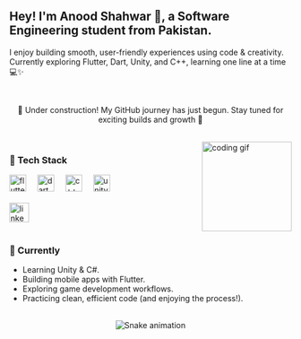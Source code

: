 <h2 align="left">Hey! I'm Anood Shahwar 🌸, a Software Engineering student from Pakistan.</h2>

<p align="left">I enjoy building smooth, user-friendly experiences using code & creativity. Currently exploring Flutter, Dart, Unity, and C++, learning one line at a time 💻✨</p>

<br>

<p align="center">
  🚧 Under construction! My GitHub journey has just begun. Stay tuned for exciting builds and growth 🚀
</p>

<br>

<img align="right" height="160" src="https://i.pinimg.com/originals/29/6a/97/296a97ed4a36cd86f0a7c5a96f377293.gif" alt="coding gif" />

### 🧰 Tech Stack

<div align="left">
  <img src="https://cdn.jsdelivr.net/gh/devicons/devicon/icons/flutter/flutter-original.svg" height="30" alt="flutter" />
  <img width="12" />
  <img src="https://cdn.jsdelivr.net/gh/devicons/devicon/icons/dart/dart-original.svg" height="30" alt="dart" />
  <img width="12" />
  <img src="https://cdn.jsdelivr.net/gh/devicons/devicon/icons/cplusplus/cplusplus-original.svg" height="30" alt="c++" />
  <img width="12" />
  <img src="https://cdn.jsdelivr.net/gh/devicons/devicon/icons/unity/unity-original.svg" height="30" alt="unity" />
</div>

<br>

<div align="left">
  <a href="https://www.linkedin.com/in/anoodshahwar/" target="_blank">
    <img src="https://img.shields.io/static/v1?message=LinkedIn&logo=linkedin&label=&color=7A5FC0&logoColor=white&labelColor=&style=for-the-badge" height="35" alt="linkedin badge" />
  </a>
</div>

<br>

### 🎯 Currently
- Learning Unity & C#.
- Building mobile apps with Flutter.
- Exploring game development workflows.
- Practicing clean, efficient code (and enjoying the process!).

<br clear="both">

<!-- 🐍 Snake animation (centered and from your repo) -->
<div align="center">
  <img src="https://raw.githubusercontent.com/AnoodShahwar/snk/manual-run-output/only-svg/github-contribution-grid-snake.svg" alt="Snake animation" />
</div>

